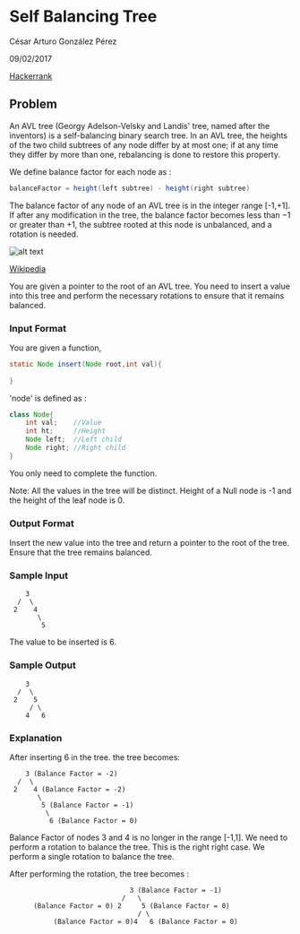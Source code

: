 # Self Balancing Tree

César Arturo González Pérez

09/02/2017

[Hackerrank](https://www.hackerrank.com/challenges/self-balancing-tree)

## Problem

An AVL tree (Georgy Adelson-Velsky and Landis' tree, named after the inventors) is a self-balancing binary search tree. In an AVL tree, the heights of the two child subtrees of any node differ by at most one; if at any time they differ by more than one, rebalancing is done to restore this property.

We define balance factor for each node as :
```java
balanceFactor = height(left subtree) - height(right subtree)
```

The balance factor of any node of an AVL tree is in the integer range [-1,+1]. If after any modification in the tree, the balance factor becomes less than −1 or greater than +1, the subtree rooted at this node is unbalanced, and a rotation is needed.

![alt text](https://s3.amazonaws.com/hr-challenge-images/0/1436854305-b167cc766c-AVL_Tree_Rebalancing.svg.png "Cases")

[Wikipedia](https://en.wikipedia.org/wiki/AVL_tree)

You are given a pointer to the root of an AVL tree. You need to insert a value into this tree and perform the necessary rotations to ensure that it remains balanced.

### Input Format

You are given a function,
```java
static Node insert(Node root,int val){
       
}
```
'node' is defined as :
```java
class Node{
    int val;    //Value
    int ht;     //Height
    Node left;  //Left child
    Node right; //Right child
}
```
You only need to complete the function.

Note: All the values in the tree will be distinct. Height of a Null node is -1 and the height of the leaf node is 0.


### Output Format

Insert the new value into the tree and return a pointer to the root of the tree. Ensure that the tree remains balanced.

### Sample Input
```
    3
  /  \
 2    4
       \
        5
```
The value to be inserted is 6.

### Sample Output
```
    3
  /  \
 2    5
     / \
    4   6
```

### Explanation

After inserting 6 in the tree. the tree becomes:
```
    3 (Balance Factor = -2)
  /  \
 2    4 (Balance Factor = -2)
       \
        5 (Balance Factor = -1)
         \
          6 (Balance Factor = 0)
```
Balance Factor of nodes 3 and 4 is no longer in the range [-1,1]. We need to perform a rotation to balance the tree. This is the right right case. We perform a single rotation to balance the tree.

After performing the rotation, the tree becomes :
```
                              3 (Balance Factor = -1)
                            /   \
      (Balance Factor = 0) 2     5 (Balance Factor = 0)
                                / \
           (Balance Factor = 0)4   6 (Balance Factor = 0)
```